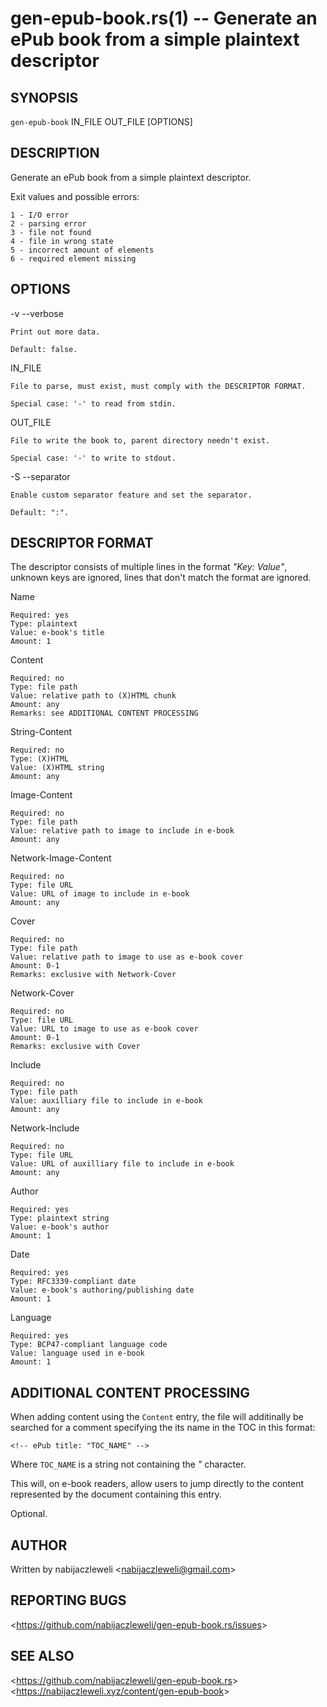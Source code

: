 gen-epub-book.rs(1) -- Generate an ePub book from a simple plaintext descriptor
===============================================================================

## SYNOPSIS

`gen-epub-book` IN_FILE OUT_FILE [OPTIONS]

## DESCRIPTION

Generate an ePub book from a simple plaintext descriptor.

Exit values and possible errors:

    1 - I/O error
    2 - parsing error
    3 - file not found
    4 - file in wrong state
    5 - incorrect amount of elements
    6 - required element missing

## OPTIONS

  -v --verbose

    Print out more data.

    Default: false.

  IN_FILE

    File to parse, must exist, must comply with the DESCRIPTOR FORMAT.

    Special case: '-' to read from stdin.

  OUT_FILE

    File to write the book to, parent directory needn't exist.

    Special case: '-' to write to stdout.

  -S --separator <SEPARATOR>

    Enable custom separator feature and set the separator.

    Default: ":".

## DESCRIPTOR FORMAT

The descriptor consists of multiple lines in the format *"Key: Value"*, unknown
keys are ignored, lines that don't match the format are ignored.

  Name

    Required: yes
    Type: plaintext
    Value: e-book's title
    Amount: 1

  Content

    Required: no
    Type: file path
    Value: relative path to (X)HTML chunk
    Amount: any
    Remarks: see ADDITIONAL CONTENT PROCESSING

  String-Content

    Required: no
    Type: (X)HTML
    Value: (X)HTML string
    Amount: any

  Image-Content

    Required: no
    Type: file path
    Value: relative path to image to include in e-book
    Amount: any

  Network-Image-Content

    Required: no
    Type: file URL
    Value: URL of image to include in e-book
    Amount: any

  Cover

    Required: no
    Type: file path
    Value: relative path to image to use as e-book cover
    Amount: 0-1
    Remarks: exclusive with Network-Cover

  Network-Cover

    Required: no
    Type: file URL
    Value: URL to image to use as e-book cover
    Amount: 0-1
    Remarks: exclusive with Cover

  Include

    Required: no
    Type: file path
    Value: auxilliary file to include in e-book
    Amount: any

  Network-Include

    Required: no
    Type: file URL
    Value: URL of auxilliary file to include in e-book
    Amount: any

  Author

    Required: yes
    Type: plaintext string
    Value: e-book's author
    Amount: 1

  Date

    Required: yes
    Type: RFC3339-compliant date
    Value: e-book's authoring/publishing date
    Amount: 1

  Language

    Required: yes
    Type: BCP47-compliant language code
    Value: language used in e-book
    Amount: 1

## ADDITIONAL CONTENT PROCESSING

When adding content using the `Content` entry, the file will additinally be
searched for a comment specifying the its name in the TOC in this format:

    <!-- ePub title: "TOC_NAME" -->

Where `TOC_NAME` is a string not containing the *"* character.

This will, on e-book readers, allow users to jump directly to the content
represented by the document containing this entry.

Optional.

## AUTHOR

Written by nabijaczleweli &lt;<nabijaczleweli@gmail.com>&gt;

## REPORTING BUGS

&lt;<https://github.com/nabijaczleweli/gen-epub-book.rs/issues>&gt;

## SEE ALSO

&lt;<https://github.com/nabijaczleweli/gen-epub-book.rs>&gt;<br />
&lt;<https://nabijaczleweli.xyz/content/gen-epub-book>&gt;
